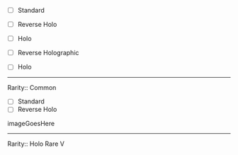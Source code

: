 - [ ] Standard
- [ ] Reverse Holo

- [ ] Holo
- [ ] Reverse Holographic

- [ ] Holo

----

Rarity:: Common

- [ ] Standard
- [ ] Reverse Holo

imageGoesHere

----

Rarity:: Holo Rare V
